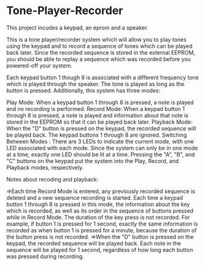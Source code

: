 # Tone-Player-Recorder
This project incudes a keypad, an eprom and a speaker.


This is a tone player/recorder system which will allow you to play tones using the keypad and to record a sequence of tones which can be played back later. Since the recorded sequence is stored in the external EEPROM, you should be able to replay a sequence which was recorded before you powered-off your system.

Each keypad button 1 though 8 is associated with a different frequency tone which is played through the speaker. The tone is played as long as the button is pressed.
Additionally, this system has three modes:

Play Mode: When a keypad button 1 through 8 is pressed, a note is played and no recording is performed. 
Record Mode: When a keypad button 1 through 8 is pressed, a note is played and information about that note is stored in the EEPROM so that it can be played back later.
Playback Mode: When the "D" button is pressed on the keypad, the recorded sequence will be played back. The keypad buttons 1 through 8 are ignored.
Switching Between Modes : There are 3 LEDs to indicate the current mode, with one LED associated with each mode. Since the system can only be in one mode at a time, exactly one LED should be lit at a time. Pressing the "A", "B", and "C" buttons on the keypad put the system into the Play, Record, and Playback modes, respectively. 

Notes about recoding and playback: 

=>Each time Record Mode is entered, any previously recorded sequence is deleted and a new sequence recording is started. Each time a keypad button 1 through 8 is pressed in this mode, the information about the key which is recorded, as well as its order in the sequence of buttons pressed while in Record Mode. The duration of the key press is not recorded. For example, if button 1 is pressed for 1 second, exactly the same information is recorded as when button 1 is pressed for a minute, because the duration of the button press is not recorded. 
=>When the "D" button is pressed on the keypad, the recorded sequence will be played back. Each note in the sequence will be played for 1 second, regardless of how long each button was pressed during recording. 

